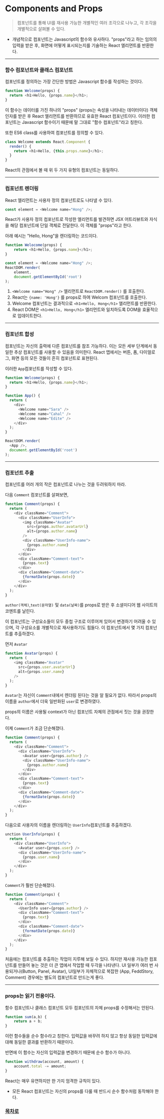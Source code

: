 # Components and Props

>컴포넌트를 통해 UI를 재사용 가능한 개별적인 여러 조각으로 나누고, 각 조각을 개별적으로 살펴볼 수 있다.

* 개념적으로 컴포넌트는 Javascript의 함수와 유사하다. "props"라고 하는 임의의 입력을 받은 후, 화면에 어떻게 표시되는지를 기술하는 React 엘리먼트를 반환한다.

* * *

### 함수 컴포넌트와 클래스 컴포넌트

컴포넌트를 정의하는 가장 간단한 방법은 Javascript 함수를 작성하는 것이다.

```javascript
function Welcome(props) {
  return <h1>Hello, {props.name}</h1>;
}
```
이 함수는 데이터를 가진 하나의 "props" (props는 속성을 나타내는 데이터이다) 객체인자를 받은 후 React 엘리먼트를 반환하므로 유효한 React 컴포넌트이다. 이러한 컴포넌트는 Javascript 함수이기 때문에 말 그대로 "함수 컴포넌트"라고 칭한다.

또한 ES6 class를 사용하여 컴포넌트를 정의할 수 있다. 

```javascript
class Welcome extends React.Component {
  render() {
    return <h1>Hello, {this.props.name}</h1>;
  }
}

```
React의 관점에서 볼 때 위 두 가지 유형의 컴포넌트는 동일하다.

* * *

### 컴포넌트 렌더링

React 엘리먼트는 사용자 정의 컴포넌트로도 나타낼 수 있다.

```javascript
const element = <Welcome name="Hong" />;
```

React가 사용자 정의 컴포넌트로 작성한 엘리먼트를 발견하면 JSX 어트리뷰트와 자식을 해당 컴포넌트에 단일 객체로 전달한다. 이 객체를 "props"라고 한다.

아래 예시는 "Hello, Hong"을 렌더링하는 코드이다.

```javascript
function Welocome(props) {
    return <h1>Hello, {props.name}</h1>;
}

const element = <Welcome name="Hong" />;
ReactDOM.render(
    element,
    document.getElementById('root')
);
```
1. `<Welcome name="Hong" />` 엘리먼트로 `ReactDOM.render()` 를 호출한다.
2. React는 `{name: 'Hong'}` 를 props로 하여 Welcom 컴포넌트를 호출한다.
3. Welcome 컴포넌트는 결과적으로 `<h1>Hello, Hong</h1>` 엘리먼트를 반환한다.
4. React DOM은 `<h1>Hello, Hong</h1>` 엘리먼트와 일치하도록 DOM을 효율적으로 업데이트한다.

* * *

### 컴포넌트 합성

컴포넌트는 자신의 출력에 다른 컴포넌트를 참조 가능하다. 이는 모든 세부 단계에서 동일한 추상 컴포넌트를 사용할 수 있음을 의미한다. React 앱에서는 버튼, 폼, 다이얼로그, 화면 등의 모든 것들이 흔히 컴포넌트로 표현된다.

이러한 `App`컴포넌트를 작성할 수 있다.
```javascript
function Welcome(props) {
  return <h1>Hello, {props.name}</h1>;
}

function App() {
  return (
    <div>
      <Welcome name="Sara" />
      <Welcome name="Cahal" />
      <Welcome name="Edite" />
    </div>
  );
}

ReactDOM.render(
  <App />,
  document.getElementById('root')
);
```

* * *

### 컴포넌트 추출

컴포넌트를 어러 개의 작은 컴포넌트로 나누는 것을 두려워하지 마라.

다음 `Comment` 컴포넌트를 살펴보면,
```javascript
function Comment(props) {
  return (
    <div className="Comment">
      <div className="UserInfo">
        <img className="Avatar"
          src={props.author.avatarUrl}
          alt={props.author.name}
        />
        <div className="UserInfo-name">
          {props.author.name}
        </div>
      </div>
      <div className="Comment-text">
        {props.text}
      </div>
      <div className="Comment-date">
        {formatDate(props.date)}
      </div>
    </div>
  );
}
```

`author(객체)`,`text(문자열)` 및 `data(날짜)`를 props로 받은 후 소셜미디어 웹 사이트의 코멘트를 날린다.

이 컴포넌트는 구성요소들이 모두 중첩 구조로 이루어져 있어서 변경하기 어려울 수 있으며, 각 구성요소를 개별적으로 재사용하기도 힘들다. 이 컴포넌트에서 몇 가지 컴포넌트를 추출하겠다.

먼저 `Avatar`

```javascript
function Avatar(props) {
  return (
    <img className="Avatar"
      src={props.user.avatarUrl}
      alt={props.user.name}
    />
  );
}
```

`Avatar`는 자신이 `Comment`내에서 렌더링 된다는 것을 알 필요가 없다. 따라서 props의 이름을 `author`에서 더욱 일반화된 `user`로 변경하였다.

props의 이름은 사용될 context가 아닌 컴포넌트 자체의 관점에서 짓는 것을 권장한다.

이제 `Comment`가 조금 단순해졌다.

```javascript
function Comment(props) {
  return (
    <div className="Comment">
      <div className="UserInfo">
        <Avatar user={props.author} />
        <div className="UserInfo-name">
          {props.author.name}
        </div>
      </div>
      <div className="Comment-text">
        {props.text}
      </div>
      <div className="Comment-date">
        {formatDate(props.date)}
      </div>
    </div>
  );
}
```

다음으로 사용자의 이름을 렌더링하는 `UserInfo`컴포넌트를 추출하겠다.

```javascript
unction UserInfo(props) {
  return (
    <div className="UserInfo">
      <Avatar user={props.user} />
      <div className="UserInfo-name">
        {props.user.name}
      </div>
    </div>
  );
}
```

`Comment`가 훨씬 단순해졌다.

```javascript
function Comment(props) {
  return (
    <div className="Comment">
      <UserInfo user={props.author} />
      <div className="Comment-text">
        {props.text}
      </div>
      <div className="Comment-date">
        {formatDate(props.date)}
      </div>
    </div>
  );
}
```

처음에는 컴포넌트를 추출하는 작업이 지루해 보일 수 있다. 하지만 재사용 가능한 컴포넌트를 만들어 놓는 것은 더 큰 앱에서 작업할 때 두각을 나타낸다. UI 일부가 여러 번 사용되거나(Button, Panel, Avatar), UI일부가 자체적으로 복잡한 (App, FeddStory, Comment) 경우에는 별도의 컴포넌트로 만드는게 좋다.

* * *

### props는 읽기 전용이다.

함수 컴포넌트나 클래스 컴포넌트 모두 컴포넌트의 자체 props를 수정해서는 안된다.

```javascript
function sum(a,b) {
    return a + b;
}
```
이런 함수들을 순수 함수라고 칭한다. 입력값을 바꾸려 하지 않고 항상 동일한 입력값에 대해 동일한 결과를 반환하기 때문이다.

반면에 이 함수는 자신의 입력값을 변경하기 때문에 순수 함수가 아니다.

```javascript
function withdraw(account, amount) {
    account.total -= amount;
}
```

React는 매우 유연하지만 한 가지 엄격한 규칙이 있다.

* 모든 React 컴포넌트는 자신의 props를 다룰 때 반드시 순수 함수처럼 동작해야 한다.


### [목차로](Intro.md)